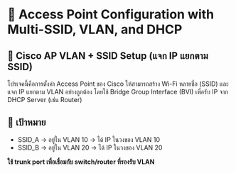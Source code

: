 # 📡 Access Point Configuration with Multi-SSID, VLAN, and DHCP

## 📶 Cisco AP VLAN + SSID Setup (แจก IP แยกตาม SSID)
โปรเจคนี้คือการตั้งค่า Access Point ของ Cisco ให้สามารถสร้าง Wi-Fi หลายชื่อ (SSID) และแจก IP แยกตาม VLAN อย่างถูกต้อง โดยใช้ Bridge Group Interface (BVI) เพื่อรับ IP จาก DHCP Server (เช่น Router)

## 📌 เป้าหมาย
- SSID_A → อยู่ใน VLAN 10 → ได้ IP ในวงของ VLAN 10
- SSID_B → อยู่ใน VLAN 20 → ได้ IP ในวงของ VLAN 20

**ใช้ trunk port เพื่อเชื่อมกับ switch/router ที่รองรับ VLAN**
